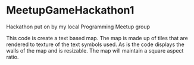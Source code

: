 # MeetupGameHackathon1
Hackathon put on by my local Programming Meetup group

This code is create a text based map.  The map is made up of tiles that are rendered to texture of the text symbols used.
As is the code displays the walls of the map and is resizable.  The map will maintain a square aspect ratio.
